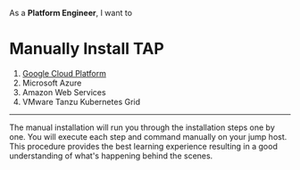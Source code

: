 As a **Platform Engineer**, I want to
# Manually Install TAP

1. [Google Cloud Platform](tap-for-platform-engineers/installation/manual/gcp/README.md)
2. Microsoft Azure
3. Amazon Web Services
4. VMware Tanzu Kubernetes Grid

---

The manual installation will run you through the installation steps one by one. You will execute each step and command manually on your jump host. This procedure provides the best learning experience resulting in a good understanding of what's happening behind the scenes.
